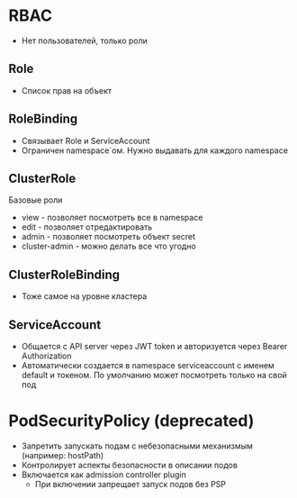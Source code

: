 # RBAC
- Нет пользователей, только роли

## Role
- Список прав на объект

## RoleBinding
- Связывает Role и ServiceAccount
- Ограничен namespace`ом. Нужно выдавать для каждого namespace

## ClusterRole
Базовые роли
- view -  позволяет посмотреть все в namespace
- edit - позволяет отредактировать
- admin - позволяет посмотреть объект secret
- cluster-admin - можно делать все что угодно

## ClusterRoleBinding
- Тоже самое на уровне кластера

## ServiceAccount
- Общается с API server через JWT token и авторизуется через Bearer Authorization
- Автоматически создается в namespace serviceaccount с именем default и токеном. По умолчанию может посмотреть только на свой под

# PodSecurityPolicy (deprecated)
- Запретить запускать подам с небезопасными механизмым (например: hostPath)
- Контролирует аспекты безопасности в описании подов
- Включается как admission controller plugin
  - При включении запрещает запуск подов без PSP